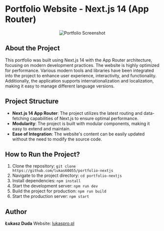 # Portfolio Website - Next.js 14 (App Router)

<p align="center">
  <img src="https://www.lukaspro.pl/projects/ci1SnX0.png" alt="Portfolio Screenshot">
</p>

## About the Project

This portfolio was built using Next.js 14 with the App Router architecture, focusing on modern development practices. The website is highly optimized for performance. Various modern tools and libraries have been integrated into the project to enhance user experience, interactivity, and functionality. Additionally, the application supports internationalization and localization, making it easy to manage different language versions.

## Project Structure

- **Next.js 14 App Router**: The project utilizes the latest routing and data-fetching capabilities of Next.js to ensure optimal performance.
- **Modularity**: The project is built with modular components, making it easy to extend and maintain.
- **Ease of Integration**: The website's content can be easily updated without the need to modify the source code.

## How to Run the Project?

1. Clone the repository: `git clone https://github.com/lukas60055/portfolio-nextjs`
2. Navigate to the project directory: `cd portfolio-nextjs`
3. Install dependencies: `npm install`
4. Start the development server: `npm run dev`
5. Build the project for production: `npm run build`
6. Start the production server: `npm start`

## Author

**Łukasz Duda**
Website: [lukaspro.pl](https://lukaspro.pl/)

